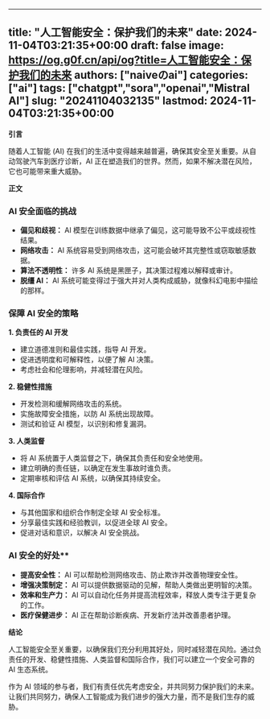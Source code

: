
---
title: "人工智能安全：保护我们的未来"
date: 2024-11-04T03:21:35+00:00
draft: false
image: https://og.g0f.cn/api/og?title=人工智能安全：保护我们的未来
authors: ["naiveのai"]
categories: ["ai"]
tags: ["chatgpt","sora","openai","Mistral AI"]
slug: "20241104032135"
lastmod: 2024-11-04T03:21:35+00:00
---
**引言**

随着人工智能 (AI) 在我们的生活中变得越来越普遍，确保其安全至关重要。从自动驾驶汽车到医疗诊断，AI 正在塑造我们的世界。然而，如果不解决潜在风险，它也可能带来重大威胁。

**正文**

### AI 安全面临的挑战

* **偏见和歧视：** AI 模型在训练数据中继承了偏见，这可能导致不公平或歧视性结果。
* **网络攻击：** AI 系统容易受到网络攻击，这可能会破坏其完整性或窃取敏感数据。
* **算法不透明性：** 许多 AI 系统是黑匣子，其决策过程难以解释或审计。
* **脱缰 AI：** AI 系统可能变得过于强大并对人类构成威胁，就像科幻电影中描绘的那样。

### 保障 AI 安全的策略

**1. 负责任的 AI 开发**

* 建立道德准则和最佳实践，指导 AI 开发。
* 促进透明度和可解释性，以便了解 AI 决策。
* 考虑社会和伦理影响，并减轻潜在风险。

**2. 稳健性措施**

* 开发检测和缓解网络攻击的系统。
* 实施故障安全措施，以防 AI 系统出现故障。
* 测试和验证 AI 模型，以识别和修复漏洞。

**3. 人类监督**

* 将 AI 系统置于人类监督之下，确保其负责任和安全地使用。
* 建立明确的责任链，以确定在发生事故时谁负责。
* 定期审核和评估 AI 系统，以确保其持续安全。

**4. 国际合作**

* 与其他国家和组织合作制定全球 AI 安全标准。
* 分享最佳实践和经验教训，以促进全球 AI 安全。
* 促进对话和意识，以解决 AI 安全挑战。

### AI 安全的好处**

* **提高安全性：** AI 可以帮助检测网络攻击、防止欺诈并改善物理安全性。
* **增强决策制定：** AI 可以提供数据驱动的见解，帮助人类做出更明智的决策。
* **效率和生产力：** AI 可以自动化任务并提高流程效率，释放人类专注于更复杂的工作。
* **医疗保健进步：** AI 正在帮助诊断疾病、开发新疗法并改善患者护理。

**结论**

人工智能安全至关重要，以确保我们充分利用其好处，同时减轻潜在风险。通过负责任的开发、稳健性措施、人类监督和国际合作，我们可以建立一个安全可靠的 AI 生态系统。

作为 AI 领域的参与者，我们有责任优先考虑安全，并共同努力保护我们的未来。让我们共同努力，确保人工智能成为我们进步的强大力量，而不是我们生存的威胁。